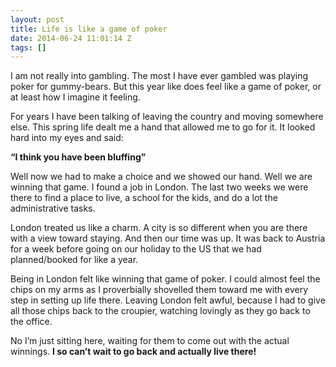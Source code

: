 ```yaml
---
layout: post
title: Life is like a game of poker
date: 2014-06-24 11:01:14 Z
tags: []
---
```

I am not really into gambling. The most I have ever gambled was playing poker for gummy-bears. But this year like does feel like a game of poker, or at least how I imagine it feeling.

For years I have been talking of leaving the country and moving somewhere else. This spring life dealt me a hand that allowed me to go for it. It looked hard into my eyes and said:

**“I think you have been bluffing”**

Well now we had to make a choice and we showed our hand. Well we are winning that game. I found a job in London. The last two weeks we were there to find a place to live, a school for the kids, and do a lot the administrative tasks.

London treated us like a charm. A city is so different when you are there with a view toward staying. And then our time was up. It was back to Austria for a week before going on our holiday to the US that we had planned/booked for like a year.

Being in London felt like winning that game of poker. I could almost feel the chips on my arms as I proverbially shovelled them toward me with every step in setting up life there. Leaving London felt awful, because I had to give all those chips back to the croupier, watching lovingly as they go back to the office.

No I’m just sitting here, waiting for them to come out with the actual winnings. **I so can’t wait to go back and actually live there!**
